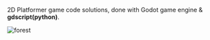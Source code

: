2D Platformer game code solutions, done with Godot game engine & <strong>gdscript(python)</strong>.

![forest](https://user-images.githubusercontent.com/99166139/164237981-2defd440-392d-4b0e-85ef-4608f9105f3d.jpg)
